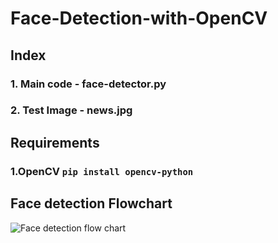 # Face-Detection-with-OpenCV

## Index
### 1. Main code - face-detector.py
### 2. Test Image - news.jpg

## Requirements
### 1.OpenCV `pip install opencv-python`

## Face detection Flowchart 


![Face detection flow chart](https://user-images.githubusercontent.com/31099806/195257716-6fdb4317-5649-4ea4-96a0-ef758af50a10.jpg)
